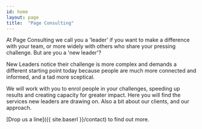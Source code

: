 ```yaml
---
id: home
layout: page
title:  "Page Consulting"
---
```


At Page Consulting we call you a 'leader' if you want to make a difference with your team, or more widely with others who share your pressing challenge. But are you a 'new leader'? 

New Leaders notice their challenge is more complex and demands a different starting point today because people are much more connected and informed, and a tad more sceptical.

We will work with you to enrol people in your challenges, speeding up results and creating capacity for greater impact. Here you will find the services new leaders are drawing on. Also a bit about our clients, and our approach.

[Drop us a line]({{ site.baserl }}/contact) to find out more.


